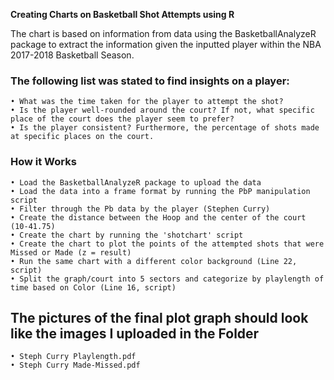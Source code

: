**Creating Charts on Basketball Shot Attempts using R**

The chart is based on information from data using the BasketballAnalyzeR package to extract the information given the inputted player within the NBA 2017-2018 Basketball Season.  

### The following list was stated to find insights on a player: 
	• What was the time taken for the player to attempt the shot?
	• Is the player well-rounded around the court? If not, what specific place of the court does the player seem to prefer?
	• Is the player consistent? Furthermore, the percentage of shots made at specific places on the court.


### How it Works 
	• Load the BasketballAnalyzeR package to upload the data 
	• Load the data into a frame format by running the PbP manipulation script
	• Filter through the Pb data by the player (Stephen Curry) 
	• Create the distance between the Hoop and the center of the court (10-41.75)
	• Create the chart by running the 'shotchart' script
	• Create the chart to plot the points of the attempted shots that were Missed or Made (z = result)
	• Run the same chart with a different color background (Line 22, script)
	• Split the graph/court into 5 sectors and categorize by playlength of time based on Color (Line 16, script)
	
## The pictures of the final plot graph should look like the images I uploaded in the Folder
	• Steph Curry Playlength.pdf 
 	• Steph Curry Made-Missed.pdf
 
